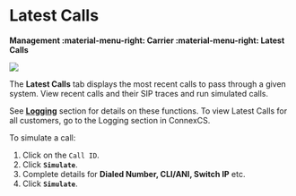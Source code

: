 # Latest Calls

**Management :material-menu-right: Carrier :material-menu-right: Latest Calls**

<img src= "/carrier/img/carrierlatest.png">

The **Latest Calls** tab displays the most recent calls to pass through a given system. View recent calls and their SIP traces and run simulated calls.

See [**Logging**](https://docs.connexcs.com/logging/) section for details on these functions. To view Latest Calls for all customers, go to the Logging section in ConnexCS.

To simulate a call:

1. Click on the `Call ID`.
2. Click **`Simulate`**.
3. Complete details for **Dialed Number, CLI/ANI, Switch IP** etc.
4. Click **`Simulate`**.
